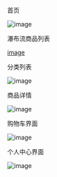 首页

![image](https://user-images.githubusercontent.com/35132042/227987771-cda9eff9-c2b9-466c-bf7d-ec4978da5d93.png)

瀑布流商品列表

[image](https://user-images.githubusercontent.com/35132042/227987944-b115d420-b4c5-4d94-a2eb-088a2ac258cb.png)

分类列表

![image](https://user-images.githubusercontent.com/35132042/227988035-d432b741-d2aa-4ee0-86c6-1dd094017f58.png)

商品详情

![image](https://user-images.githubusercontent.com/35132042/227988145-b455d8cd-c29b-4f25-b6e9-787eed5bda6c.png)

购物车界面

![image](https://user-images.githubusercontent.com/35132042/227988230-2b3aafd3-9d99-4942-9f42-2d5848912d03.png)

个人中心界面

![image](https://user-images.githubusercontent.com/35132042/227988314-6a24b700-93b8-439c-bf2f-80f75dd7a708.png)
